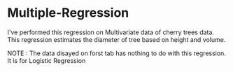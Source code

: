 # Multiple-Regression
I've performed this regression on Multivariate data of cherry trees data.
This regression estimates the diameter of tree based on height and volume.

NOTE : The data disayed on forst tab has nothing to do with this regression. It is for Logistic Regression
